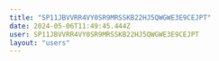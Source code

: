 ```yaml
---
title: "SP11JBVVRR4VY0SR9MRSSKB22HJ5QWGWE3E9CEJPT"
date: 2024-05-06T11:49:45.444Z
user: SP11JBVVRR4VY0SR9MRSSKB22HJ5QWGWE3E9CEJPT
layout: "users"
---
```

    